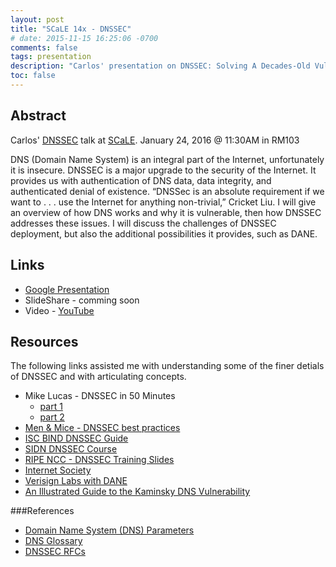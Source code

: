 ```yaml
---
layout: post
title: "SCaLE 14x - DNSSEC"
# date: 2015-11-15 16:25:06 -0700
comments: false
tags: presentation
description: "Carlos' presentation on DNSSEC: Solving A Decades-Old Vulnerability"
toc: false
---
```

## Abstract

Carlos' [DNSSEC](https://www.socallinuxexpo.org/scale/14x/presentations/dnssec) talk at [SCaLE](https://www.socallinuxexpo.org/). January 24, 2016 @ 11:30AM in RM103

DNS (Domain Name System) is an integral part of the Internet, unfortunately it is insecure. DNSSEC is a major upgrade to the security of the Internet. It provides us with authentication of DNS data, data integrity, and authenticated denial of existence. “DNSSec is an absolute requirement if we want to . . . use the Internet for anything non-trivial,” Cricket Liu. I will give an overview of how DNS works and why it is vulnerable, then how DNSSEC addresses these issues. I will discuss the challenges of DNSSEC deployment, but also the additional possibilities it provides, such as DANE.

## Links

- [Google Presentation](https://docs.google.com/presentation/d/1KBHVeMywWarpe29X_gFqST_kCrWQDDfAbqfv5r_V6WI/edit?usp=sharing)
- SlideShare - comming soon
- Video - [YouTube](https://youtu.be/99NLF2cfLvo?t=7m22s)

## Resources
The following links assisted me with understanding some of the finer detials of DNSSEC and with articulating concepts.

- Mike Lucas - DNSSEC in 50 Minutes
  - [part 1](https://www.youtube.com/watch?v=lY6HgZmAfqc)
  - [part 2](https://www.youtube.com/watch?v=Hm93GhenqXo)
- [Men & Mice - DNSSEC best practices](https://www.menandmice.com/resources/educational-resources/webinars/dnssec-best-practices-webinar/)
- [ISC BIND DNSSEC Guide](http://users.isc.org/~jreed/dnssec-guide/dnssec-guide.html)
- [SIDN DNSSEC Course](http://www.dnsseccursus.nl/)
- [RIPE NCC - DNSSEC Training Slides](https://www.ripe.net/support/training/material/dnssec-training-course/DNSSEC-Slides-Single.pdf)
- [Internet Society](http://www.internetsociety.org/deploy360/dnssec/)
- [Verisign Labs with DANE](http://www.verisign.com/en_US/innovation/verisign-labs/dane-protocol/index.xhtml)
- [An Illustrated Guide to the Kaminsky DNS Vulnerability](http://unixwiz.net/techtips/iguide-kaminsky-dns-vuln.html)

###References

- [Domain Name System (DNS) Parameters](http://www.iana.org/assignments/dns-parameters/dns-parameters.xhtml)
- [DNS Glossary](http://www.menandmice.com/support-training/support-center/knowledgehub/dns-glossary/)
- [DNSSEC RFCs](https://www.icann.org/resources/pages/standards-2012-02-25-en)
